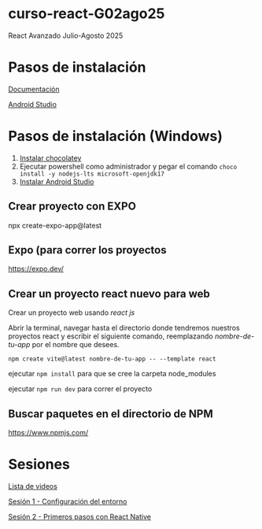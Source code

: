 # curso-react-G02ago25
React Avanzado Julio-Agosto 2025

# Pasos de instalación
[Documentación](https://reactnative.dev/docs/set-up-your-environment?os=windows&platform=android)

[Android Studio](https://developer.android.com/studio?hl=es-419)

# Pasos de instalación (Windows)

1. [Instalar chocolatey](https://chocolatey.org/install)
2. Ejecutar powershell como administrador y pegar el comando ```choco install -y nodejs-lts microsoft-openjdk17```
3. [Instalar Android Studio](https://developer.android.com/studio?hl=es-419)


## Crear proyecto con EXPO

npx create-expo-app@latest

## Expo (para correr los proyectos

https://expo.dev/

## Crear un proyecto react nuevo para web

Crear un proyecto web usando *react js*

Abrir la terminal, navegar hasta el directorio donde tendremos nuestros proyectos react y escribir el siguiente comando, reemplazando *nombre-de-tu-app* por el nombre que desees.

`npm create vite@latest nombre-de-tu-app -- --template react`

ejecutar `npm install` para que se cree la carpeta node_modules

ejecutar `npm run dev` para correr el proyecto

## Buscar paquetes en el directorio de NPM

https://www.npmjs.com/

# Sesiones

[Lista de videos](https://www.youtube.com/playlist?list=PLXDgesVAFKPZ--jE7yeFBtlgyANHx70Ep)

[Sesión 1 - Configuración del entorno](https://youtu.be/6a_cwL3_UBs)

[Sesión 2 - Primeros pasos con React Native ](https://youtu.be/HbohNO1LyFM)
